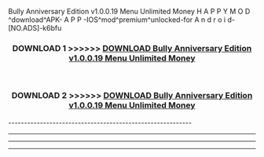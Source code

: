  Bully Anniversary Edition v1.0.0.19   Menu Unlimited Money  H A P P Y M O D ^download^APK- A P P -IOS^mod^premium^unlocked-for A n d r o i d-[NO.ADS]-k6bfu



<div align="center">

<h3>DOWNLOAD 1 >>>>>> <a href="https://en-mod.web.app/?en= Bully Anniversary Edition v1.0.0.19   Menu Unlimited Money ">DOWNLOAD Bully Anniversary Edition v1.0.0.19   Menu Unlimited Money  </a></h3><br>

<h3>DOWNLOAD 2 >>>>>> <a href="https://en-mod.web.app/?en= Bully Anniversary Edition v1.0.0.19   Menu Unlimited Money ">DOWNLOAD Bully Anniversary Edition v1.0.0.19   Menu Unlimited Money  </a></h3>

</div>
----------------------------------------------------------

----------------------------------------------------------

----------------------------------------------------------

----------------------------------------------------------



